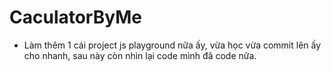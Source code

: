 # CaculatorByMe

- Làm thêm 1 cái project js playground nữa ấy, vừa học vừa commit lên ấy cho nhanh, sau này còn nhìn lại code mình đã code nữa.

